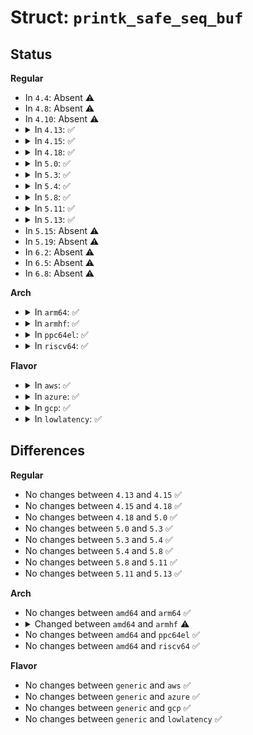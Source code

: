 # Struct: <code>printk_safe_seq_buf</code>

## Status
<b>Regular</b>
<ul>
<li>
In <code>4.4</code>: Absent ⚠️
</li>
<li>
In <code>4.8</code>: Absent ⚠️
</li>
<li>
In <code>4.10</code>: Absent ⚠️
</li>
<li>
<details>
<summary>In <code>4.13</code>: ✅</summary>

```c
struct printk_safe_seq_buf {
    atomic_t len;
    atomic_t message_lost;
    struct irq_work work;
    unsigned char buffer[8160];
};
```
</details>
</li>
<li>
<details>
<summary>In <code>4.15</code>: ✅</summary>

```c
struct printk_safe_seq_buf {
    atomic_t len;
    atomic_t message_lost;
    struct irq_work work;
    unsigned char buffer[8160];
};
```
</details>
</li>
<li>
<details>
<summary>In <code>4.18</code>: ✅</summary>

```c
struct printk_safe_seq_buf {
    atomic_t len;
    atomic_t message_lost;
    struct irq_work work;
    unsigned char buffer[8160];
};
```
</details>
</li>
<li>
<details>
<summary>In <code>5.0</code>: ✅</summary>

```c
struct printk_safe_seq_buf {
    atomic_t len;
    atomic_t message_lost;
    struct irq_work work;
    unsigned char buffer[8160];
};
```
</details>
</li>
<li>
<details>
<summary>In <code>5.3</code>: ✅</summary>

```c
struct printk_safe_seq_buf {
    atomic_t len;
    atomic_t message_lost;
    struct irq_work work;
    unsigned char buffer[8160];
};
```
</details>
</li>
<li>
<details>
<summary>In <code>5.4</code>: ✅</summary>

```c
struct printk_safe_seq_buf {
    atomic_t len;
    atomic_t message_lost;
    struct irq_work work;
    unsigned char buffer[8160];
};
```
</details>
</li>
<li>
<details>
<summary>In <code>5.8</code>: ✅</summary>

```c
struct printk_safe_seq_buf {
    atomic_t len;
    atomic_t message_lost;
    struct irq_work work;
    unsigned char buffer[8160];
};
```
</details>
</li>
<li>
<details>
<summary>In <code>5.11</code>: ✅</summary>

```c
struct printk_safe_seq_buf {
    atomic_t len;
    atomic_t message_lost;
    struct irq_work work;
    unsigned char buffer[8160];
};
```
</details>
</li>
<li>
<details>
<summary>In <code>5.13</code>: ✅</summary>

```c
struct printk_safe_seq_buf {
    atomic_t len;
    atomic_t message_lost;
    struct irq_work work;
    unsigned char buffer[8160];
};
```
</details>
</li>
<li>
In <code>5.15</code>: Absent ⚠️
</li>
<li>
In <code>5.19</code>: Absent ⚠️
</li>
<li>
In <code>6.2</code>: Absent ⚠️
</li>
<li>
In <code>6.5</code>: Absent ⚠️
</li>
<li>
In <code>6.8</code>: Absent ⚠️
</li>
</ul>
<b>Arch</b>
<ul>
<li>
<details>
<summary>In <code>arm64</code>: ✅</summary>

```c
struct printk_safe_seq_buf {
    atomic_t len;
    atomic_t message_lost;
    struct irq_work work;
    unsigned char buffer[8160];
};
```
</details>
</li>
<li>
<details>
<summary>In <code>armhf</code>: ✅</summary>

```c
struct printk_safe_seq_buf {
    atomic_t len;
    atomic_t message_lost;
    struct irq_work work;
    unsigned char buffer[8172];
};
```
</details>
</li>
<li>
<details>
<summary>In <code>ppc64el</code>: ✅</summary>

```c
struct printk_safe_seq_buf {
    atomic_t len;
    atomic_t message_lost;
    struct irq_work work;
    unsigned char buffer[8160];
};
```
</details>
</li>
<li>
<details>
<summary>In <code>riscv64</code>: ✅</summary>

```c
struct printk_safe_seq_buf {
    atomic_t len;
    atomic_t message_lost;
    struct irq_work work;
    unsigned char buffer[8160];
};
```
</details>
</li>
</ul>
<b>Flavor</b>
<ul>
<li>
<details>
<summary>In <code>aws</code>: ✅</summary>

```c
struct printk_safe_seq_buf {
    atomic_t len;
    atomic_t message_lost;
    struct irq_work work;
    unsigned char buffer[8160];
};
```
</details>
</li>
<li>
<details>
<summary>In <code>azure</code>: ✅</summary>

```c
struct printk_safe_seq_buf {
    atomic_t len;
    atomic_t message_lost;
    struct irq_work work;
    unsigned char buffer[8160];
};
```
</details>
</li>
<li>
<details>
<summary>In <code>gcp</code>: ✅</summary>

```c
struct printk_safe_seq_buf {
    atomic_t len;
    atomic_t message_lost;
    struct irq_work work;
    unsigned char buffer[8160];
};
```
</details>
</li>
<li>
<details>
<summary>In <code>lowlatency</code>: ✅</summary>

```c
struct printk_safe_seq_buf {
    atomic_t len;
    atomic_t message_lost;
    struct irq_work work;
    unsigned char buffer[8160];
};
```
</details>
</li>
</ul>

## Differences
<b>Regular</b>
<ul>
<li>
No changes between <code>4.13</code> and <code>4.15</code> ✅
</li>
<li>
No changes between <code>4.15</code> and <code>4.18</code> ✅
</li>
<li>
No changes between <code>4.18</code> and <code>5.0</code> ✅
</li>
<li>
No changes between <code>5.0</code> and <code>5.3</code> ✅
</li>
<li>
No changes between <code>5.3</code> and <code>5.4</code> ✅
</li>
<li>
No changes between <code>5.4</code> and <code>5.8</code> ✅
</li>
<li>
No changes between <code>5.8</code> and <code>5.11</code> ✅
</li>
<li>
No changes between <code>5.11</code> and <code>5.13</code> ✅
</li>
</ul>
<b>Arch</b>
<ul>
<li>
No changes between <code>amd64</code> and <code>arm64</code> ✅
</li>
<li>
<details>
<summary>Changed between <code>amd64</code> and <code>armhf</code> ⚠️</summary>
<ul>
<li>
<b>Field type changed. </b>
<code>unsigned char buffer[8160]</code> ➡️ <code>unsigned char buffer[8172]</code>
</li>
</ul>
</details>
</li>
<li>
No changes between <code>amd64</code> and <code>ppc64el</code> ✅
</li>
<li>
No changes between <code>amd64</code> and <code>riscv64</code> ✅
</li>
</ul>
<b>Flavor</b>
<ul>
<li>
No changes between <code>generic</code> and <code>aws</code> ✅
</li>
<li>
No changes between <code>generic</code> and <code>azure</code> ✅
</li>
<li>
No changes between <code>generic</code> and <code>gcp</code> ✅
</li>
<li>
No changes between <code>generic</code> and <code>lowlatency</code> ✅
</li>
</ul>
